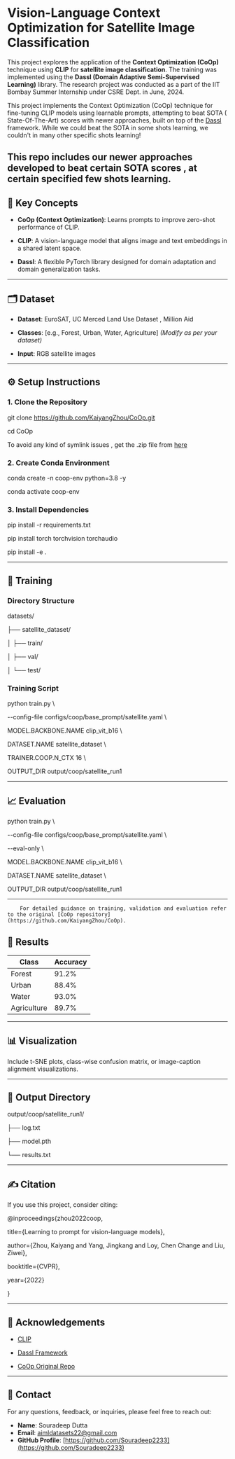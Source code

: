 # **Vision-Language Context Optimization for Satellite Image Classification**

This project explores the application of the **Context Optimization (CoOp)** technique using **CLIP** for **satellite image classification**. The training was implemented using the **Dassl (Domain Adaptive Semi-Supervised Learning)** library. The research project was conducted as a part of the IIT Bombay Summer Internship under CSRE Dept. in June, 2024.

This project implements the Context Optimization (CoOp) technique for fine-tuning CLIP models using learnable prompts, attempting to beat SOTA ( State-Of-The-Art)  scores with newer approaches, built on top of the [Dassl](https://github.com/KaiyangZhou/Dassl.pytorch) framework. 
While we could beat the SOTA in some shots learning, we couldn't in many other specific shots learning\!

 This repo includes our newer approaches developed to beat certain SOTA scores , at certain specified few shots learning.
---

## **🧠 Key Concepts**

* **CoOp (Context Optimization)**: Learns prompts to improve zero-shot performance of CLIP.

* **CLIP**: A vision-language model that aligns image and text embeddings in a shared latent space.

* **Dassl**: A flexible PyTorch library designed for domain adaptation and domain generalization tasks.

---

## **🗂️ Dataset**

* **Dataset**: EuroSAT, UC Merced Land Use Dataset , Million Aid

* **Classes**: \[e.g., Forest, Urban, Water, Agriculture\] *(Modify as per your dataset)*

* **Input**: RGB satellite images

---

## **⚙️ Setup Instructions**

### **1\. Clone the Repository**

git clone https://github.com/KaiyangZhou/CoOp.git

cd CoOp

To avoid any kind of symlink issues , get the .zip file from [here](https://drive.google.com/file/d/1hjkr6esTbFqodh0aynzkTAsqYLIuaJn6/view?usp=sharing)

### **2\. Create Conda Environment**

conda create \-n coop-env python=3.8 \-y

conda activate coop-env

### **3\. Install Dependencies**

pip install \-r requirements.txt

pip install torch torchvision torchaudio

pip install \-e .

---

## **🚀 Training**

### **Directory Structure**

datasets/

├── satellite\_dataset/

│   ├── train/

│   ├── val/

│   └── test/

### **Training Script**

python train.py \\

  \--config-file configs/coop/base\_prompt/satellite.yaml \\

  MODEL.BACKBONE.NAME clip\_vit\_b16 \\

  DATASET.NAME satellite\_dataset \\

  TRAINER.COOP.N\_CTX 16 \\

  OUTPUT\_DIR output/coop/satellite\_run1

---

## **📈 Evaluation**

python train.py \\

  \--config-file configs/coop/base\_prompt/satellite.yaml \\

  \--eval-only \\

  MODEL.BACKBONE.NAME clip\_vit\_b16 \\

  DATASET.NAME satellite\_dataset \\

  OUTPUT\_DIR output/coop/satellite\_run1

---

        For detailed guidance on training, validation and evaluation refer to the original [CoOp repository](https://github.com/KaiyangZhou/CoOp).

## **🧪 Results**

| Class | Accuracy |
| ----- | ----- |
| Forest | 91.2% |
| Urban | 88.4% |
| Water | 93.0% |
| Agriculture | 89.7% |

---

## **📊 Visualization**

Include t-SNE plots, class-wise confusion matrix, or image-caption alignment visualizations.

---

## **📁 Output Directory**

output/coop/satellite\_run1/

├── log.txt

├── model.pth

└── results.txt

---

## **✍️ Citation**

If you use this project, consider citing:

@inproceedings{zhou2022coop,

  title={Learning to prompt for vision-language models},

  author={Zhou, Kaiyang and Yang, Jingkang and Loy, Chen Change and Liu, Ziwei},

  booktitle={CVPR},

  year={2022}

}

---

## **🙌 Acknowledgements**

* [CLIP](https://github.com/openai/CLIP)

* [Dassl Framework](https://github.com/KaiyangZhou/Dassl.pytorch)

* [CoOp Original Repo](https://github.com/KaiyangZhou/CoOp)

---

## **📧 Contact**

For any questions, feedback, or inquiries, please feel free to reach out:

* **Name**: Souradeep Dutta  
* **Email**: aimldatasets22@gmail.com  
* **GitHub Profile**: [https://github.com/Souradeep2233](https://github.com/Souradeep2233) 
